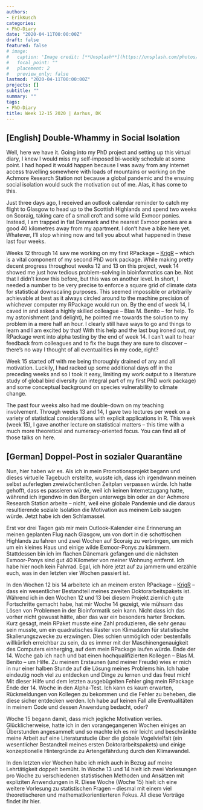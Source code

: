 ```yaml
---
authors:
- ErikKusch
categories:
- PhD-Diary
date: "2020-04-11T00:00:00Z"
draft: false
featured: false
# image:
#   caption: 'Image credit: [**Unsplash**](https://unsplash.com/photos/CpkOjOcXdUY)'
#   focal_point: ""
#   placement: 2
#   preview_only: false
lastmod: "2020-04-11T00:00:00Z"
projects: []
subtitle: ""
summary: ""
tags:
- PhD-Diary
title: Week 12-15 2020 | Aarhus, DK
---
```



## [English] Double-Whammy in Social Isolation
Well, here we have it. Going into my PhD project and setting up this virtual diary, I knew I would miss my self-imposed bi-weekly schedule at some point. I had hoped it would happen because I was away from any internet access travelling somewhere with loads of mountains or working on the Achmore Research Station not because a global pandemic and the ensuing social isolation would suck the motivation out of me. Alas, it has come to this.

Just three days ago, I received an outlook calendar reminder to catch my flight to Glasgow to head up to the Scottish Highlands and spend two weeks on Scoraig, taking care of a small croft and some wild Exmoor ponies. Instead, I am trapped in flat Denmark and the nearest Exmoor ponies are a good 40 kilometres away from my apartment. I don’t have a bike here yet. Whatever, I’ll stop whining now and tell you about what happened in these last four weeks.

Weeks 12 through 14 saw me working on my first RPackage – [KrigR](/project/krigr/) – which is a vital component of my second PhD work package. While making pretty decent progress throughout weeks 12 and 13 on this project, week 14 showed me just how tedious problem-solving in bioinformatics can be. Not that I didn’t know this before, but this was on another level. In short, I needed a number to be very precise to enforce a square grid of climate data for statistical downscaling purposes. This seemed impossible or arbitrarily achievable at best as it always circled around to the machine precision of whichever computer my RPackage would run on. By the end of week 14, I caved in and asked a highly skilled colleague – Blas M. Benito – for help. To my astonishment (and delight), he pointed me towards the solution to my problem in a mere half an hour. I clearly still have ways to go and things to learn and I am excited by that! With this help and the last bug ironed out, my RPackage went into alpha testing by the end of week 14. I can’t wait to hear feedback from colleagues and to fix the bugs they are sure to discover – there’s no way I thought of all eventualities in my code, right?

Week 15 started off with me being thoroughly drained of any and all motivation. Luckily, I had racked up some additional days off in the preceding weeks and so I took it easy, limiting my work output to a literature study of global bird diversity (an integral part of my first PhD work package) and some conceptual background on species vulnerability to climate change.

The past four weeks also had me double-down on my teaching involvement. Through weeks 13 and 14, I gave two lectures per week on a variety of statistical considerations with explicit applications in R. This week (week 15), I gave another lecture on statistical matters – this time with a much more theoretical and numeracy-oriented focus. You can find all of those talks on here.


## [German] Doppel-Post in sozialer Quarantäne
Nun, hier haben wir es. Als ich in mein Promotionsprojekt begann und dieses virtuelle Tagebuch erstellte, wusste ich, dass ich irgendwann meinen selbst auferlegten zweiwöchentlichen Zeitplan verpassen würde. Ich hatte gehofft, dass es passieren würde, weil ich keinen Internetzugang hatte, während ich irgendwo in den Bergen unterwegs bin oder an der Achmore Research Station arbeite – nicht, weil eine globale Pandemie und die daraus resultierende soziale Isolation die Motivation aus meinem Leib saugen würde. Jetzt habe ich den Schlamassel.

Erst vor drei Tagen gab mir mein Outlook-Kalender eine Erinnerung an meinen geplanten Flug nach Glasgow, um von dort in die schottischen Highlands zu fahren und zwei Wochen auf Scoraig zu verbringen, um mich um ein kleines Haus und einige wilde Exmoor-Ponys zu kümmern. Stattdessen bin ich im flachen Dänemark gefangen und die nächsten Exmoor-Ponys sind gut 40 Kilometer von meiner Wohnung entfernt. Ich habe hier noch kein Fahrrad. Egal, ich höre jetzt auf zu jammern und erzähle euch, was in den letzten vier Wochen passiert ist.

In den Wochen 12 bis 14 arbeitete ich an meinem ersten RPackage – [KrigR](/project/krigr/) – dass ein wesentlicher Bestandteil meines zweiten Doktorarbeitspakets ist. Während ich in den Wochen 12 und 13 bei diesem Projekt ziemlich gute Fortschritte gemacht habe, hat mir Woche 14 gezeigt, wie mühsam das Lösen von Problemen in der Bioinformatik sein kann. Nicht dass ich das vorher nicht gewusst hätte, aber das war ein besonders harter Brocken. Kurz gesagt, mein RPaket musste eine Zahl produzieren, die sehr genau sein musste, um ein quadratisches Raster von Klimadaten für statistische Skalierungszwecke zu erzwingen. Dies schien unmöglich oder bestenfalls willkürlich erreichbar zu sein, da es immer mit der Maschinengenauigkeit des Computers einherging, auf dem mein RPackage laufen würde. Ende der 14. Woche gab ich nach und bat einen hochqualifizierten Kollegen – Blas M. Benito – um Hilfe. Zu meinem Erstaunen (und meiner Freude) wies er mich in nur einer halben Stunde auf die Lösung meines Problems hin. Ich habe eindeutig noch viel zu entdecken und Dinge zu lernen und das freut mich! Mit dieser Hilfe und dem letzten ausgebügelten Fehler ging mein RPackage Ende der 14. Woche in den Alpha-Test. Ich kann es kaum erwarten, Rückmeldungen von Kollegen zu bekommen und die Fehler zu beheben, die diese sicher entdecken werden. Ich habe auf keinen Fall alle Eventualitäten in meinem Code und dessen Anwendung bedacht, oder?

Woche 15 begann damit, dass mich jegliche Motivation verlies. Glücklicherweise, hatte ich in den vorangegangenen Wochen einiges an Überstunden angesammelt und so machte ich es mir leicht und beschränkte meine Arbeit auf eine Literaturstudie über die globale Vogelvielfalt (ein wesentlicher Bestandteil meines ersten Doktorarbeitspakets) und einige konzeptionelle Hintergründe zu Artengefährdung durch den Klimawandel.

In den letzten vier Wochen habe ich mich auch in Bezug auf meine Lehrtätigkeit doppelt bemüht. In Woche 13 und 14 hielt ich zwei Vorlesungen pro Woche zu verschiedenen statistischen Methoden und Ansätzen mit expliziten Anwendungen in R. Diese Woche (Woche 15) hielt ich eine weitere Vorlesung zu statistischen Fragen – diesmal mit einem viel theoretischeren und mathematikorientierteren Fokus. All diese Vorträge findet ihr hier.